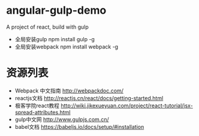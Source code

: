 # angular-gulp-demo
A project of react,  build with gulp
* 全局安装gulp
  npm install gulp -g
* 全局安装webpack
  npm install webpack -g


# 资源列表
* Webpack 中文指南
  http://webpackdoc.com/
* reactjs文档
  http://reactjs.cn/react/docs/getting-started.html
* 极客学院react教程
  http://wiki.jikexueyuan.com/project/react-tutorial/jsx-spread-attributes.html
* gulp中文网
  http://www.gulpjs.com.cn/
* babel文档
  https://babeljs.io/docs/setup/#installation
